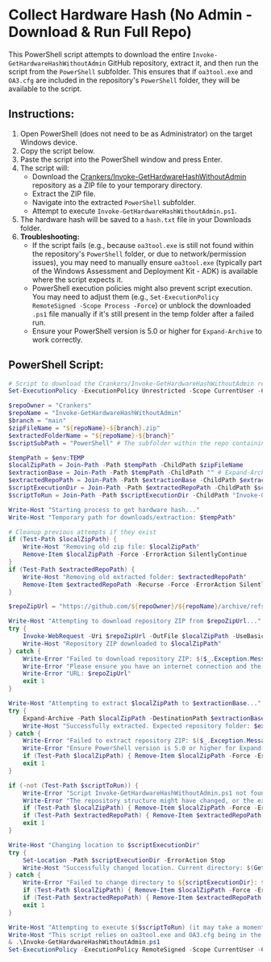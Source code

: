 # Collect Hardware Hash (No Admin - Download & Run Full Repo)

This PowerShell script attempts to download the entire `Invoke-GetHardwareHashWithoutAdmin` GitHub repository, extract it, and then run the script from the `PowerShell` subfolder. This ensures that if `oa3tool.exe` and `OA3.cfg` are included in the repository's `PowerShell` folder, they will be available to the script.

## Instructions:

1.  Open PowerShell (does not need to be as Administrator) on the target Windows device.
2.  Copy the script below.
3.  Paste the script into the PowerShell window and press Enter.
4.  The script will:
    *   Download the [Crankers/Invoke-GetHardwareHashWithoutAdmin](https://github.com/Crankers/Invoke-GetHardwareHashWithoutAdmin) repository as a ZIP file to your temporary directory.
    *   Extract the ZIP file.
    *   Navigate into the extracted `PowerShell` subfolder.
    *   Attempt to execute `Invoke-GetHardwareHashWithoutAdmin.ps1`.
5.  The hardware hash will be saved to a `hash.txt` file in your Downloads folder.
6.  **Troubleshooting:**
    *   If the script fails (e.g., because `oa3tool.exe` is still not found within the repository's `PowerShell` folder, or due to network/permission issues), you may need to manually ensure `oa3tool.exe` (typically part of the Windows Assessment and Deployment Kit - ADK) is available where the script expects it.
    *   PowerShell execution policies might also prevent script execution. You may need to adjust them (e.g., `Set-ExecutionPolicy RemoteSigned -Scope Process -Force`) or unblock the downloaded `.ps1` file manually if it's still present in the temp folder after a failed run.
    *   Ensure your PowerShell version is 5.0 or higher for `Expand-Archive` to work correctly.

## PowerShell Script:

```powershell
# Script to download the Crankers/Invoke-GetHardwareHashWithoutAdmin repository, unzip it, and run the script.
Set-ExecutionPolicy -ExecutionPolicy Unrestricted -Scope CurrentUser -Confirm:$false -Force

$repoOwner = "Crankers"
$repoName = "Invoke-GetHardwareHashWithoutAdmin"
$branch = "main"
$zipFileName = "${repoName}-${branch}.zip"
$extractedFolderName = "${repoName}-${branch}"
$scriptSubPath = "PowerShell" # The subfolder within the repo containing the script and its dependencies

$tempPath = $env:TEMP
$localZipPath = Join-Path -Path $tempPath -ChildPath $zipFileName
$extractionBase = Join-Path -Path $tempPath -ChildPath "" # Expand-Archive extracts to a folder named by zip inside this path
$extractedRepoPath = Join-Path -Path $extractionBase -ChildPath $extractedFolderName
$scriptExecutionDir = Join-Path -Path $extractedRepoPath -ChildPath $scriptSubPath
$scriptToRun = Join-Path -Path $scriptExecutionDir -ChildPath "Invoke-GetHardwareHashWithoutAdmin.ps1"

Write-Host "Starting process to get hardware hash..."
Write-Host "Temporary path for downloads/extraction: $tempPath"

# Cleanup previous attempts if they exist
if (Test-Path $localZipPath) {
    Write-Host "Removing old zip file: $localZipPath"
    Remove-Item $localZipPath -Force -ErrorAction SilentlyContinue
}
if (Test-Path $extractedRepoPath) {
    Write-Host "Removing old extracted folder: $extractedRepoPath"
    Remove-Item $extractedRepoPath -Recurse -Force -ErrorAction SilentlyContinue
}

$repoZipUrl = "https://github.com/${repoOwner}/${repoName}/archive/refs/heads/${branch}.zip"

Write-Host "Attempting to download repository ZIP from $repoZipUrl..."
try {
    Invoke-WebRequest -Uri $repoZipUrl -OutFile $localZipPath -UseBasicParsing -ErrorAction Stop
    Write-Host "Repository ZIP downloaded to $localZipPath"
} catch {
    Write-Error "Failed to download repository ZIP: $($_.Exception.Message)"
    Write-Error "Please ensure you have an internet connection and the URL is accessible."
    Write-Error "URL: $repoZipUrl"
    exit 1
}

Write-Host "Attempting to extract $localZipPath to $extractionBase..."
try {
    Expand-Archive -Path $localZipPath -DestinationPath $extractionBase -Force -ErrorAction Stop
    Write-Host "Successfully extracted. Expected repository folder: $extractedRepoPath"
} catch {
    Write-Error "Failed to extract repository ZIP: $($_.Exception.Message)"
    Write-Error "Ensure PowerShell version is 5.0 or higher for Expand-Archive, or that you have permissions to write to $tempPath."
    if (Test-Path $localZipPath) { Remove-Item $localZipPath -Force -ErrorAction SilentlyContinue }
    exit 1
}

if (-not (Test-Path $scriptToRun)) {
    Write-Error "Script Invoke-GetHardwareHashWithoutAdmin.ps1 not found at expected location: $scriptToRun"
    Write-Error "The repository structure might have changed, or the extraction was not as expected."
    if (Test-Path $localZipPath) { Remove-Item $localZipPath -Force -ErrorAction SilentlyContinue }
    if (Test-Path $extractedRepoPath) { Remove-Item $extractedRepoPath -Recurse -Force -ErrorAction SilentlyContinue }
    exit 1
}

Write-Host "Changing location to $scriptExecutionDir"
try {
    Set-Location -Path $scriptExecutionDir -ErrorAction Stop
    Write-Host "Successfully changed location. Current directory: $(Get-Location)"
} catch {
    Write-Error "Failed to change directory to ${scriptExecutionDir}: $($_.Exception.Message)"
    if (Test-Path $localZipPath) { Remove-Item $localZipPath -Force -ErrorAction SilentlyContinue }
    if (Test-Path $extractedRepoPath) { Remove-Item $extractedRepoPath -Recurse -Force -ErrorAction SilentlyContinue }
    exit 1
}

Write-Host "Attempting to execute $($scriptToRun) (it may take a moment)..."
Write-Host "This script relies on oa3tool.exe and OA3.cfg being in the same directory ($scriptExecutionDir)."
& .\Invoke-GetHardwareHashWithoutAdmin.ps1
Set-ExecutionPolicy -ExecutionPolicy RemoteSigned -Scope CurrentUser -Confirm:$false -Force
```
